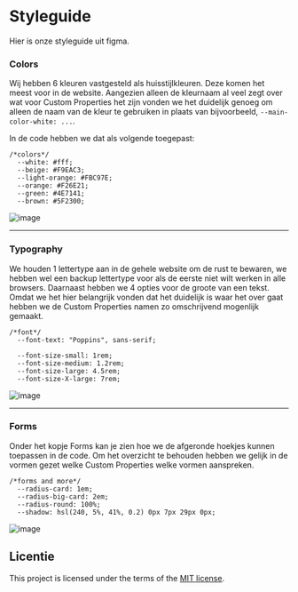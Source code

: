 # Styleguide

Hier is onze styleguide uit figma.

### Colors
Wij hebben 6 kleuren vastgesteld als huisstijlkleuren. Deze komen het meest voor in de website. Aangezien alleen de kleurnaam al veel zegt over wat voor Custom Properties het zijn vonden we het duidelijk genoeg om alleen de naam van de kleur te gebruiken in plaats van bijvoorbeeld, `--main-color-white: ...`.

In de code hebben we dat als volgende toegepast:

    /*colors*/
      --white: #fff;
      --beige: #F9EAC3;
      --light-orange: #FBC97E;
      --orange: #F26E21;
      --green: #4E7141;
      --brown: #5F2300;

![image](https://github.com/user-attachments/assets/c9c5d877-4306-4237-b90a-61cd3aaf2f42)

***
### Typography
We houden 1 lettertype aan in de gehele website om de rust te bewaren, we hebben wel een backup lettertype voor als de eerste niet wilt werken in alle browsers.
Daarnaast hebben we 4 opties voor de groote van een tekst. Omdat we het hier belangrijk vonden dat het duidelijk is waar het over gaat hebben we de Custom Properties namen zo omschrijvend mogenlijk gemaakt.
      
    /*font*/
      --font-text: "Poppins", sans-serif;
  
      --font-size-small: 1rem;
      --font-size-medium: 1.2rem;
      --font-size-large: 4.5rem;
      --font-size-X-large: 7rem;

![image](https://github.com/user-attachments/assets/c004dace-962e-4238-95f4-c8fb53cc0f56)


***
### Forms 
Onder het kopje Forms kan je zien hoe we de afgeronde hoekjes kunnen toepassen in de code. Om het overzicht te behouden hebben we gelijk in de vormen gezet welke Custom Properties welke vormen aanspreken.

    /*forms and more*/
      --radius-card: 1em;
      --radius-big-card: 2em;
      --radius-round: 100%;
      --shadow: hsl(240, 5%, 41%, 0.2) 0px 7px 29px 0px;

![image](https://github.com/user-attachments/assets/8707bd34-4bd9-4740-bb04-af0a58b452da)


## Licentie

This project is licensed under the terms of the [MIT license](./LICENSE).

